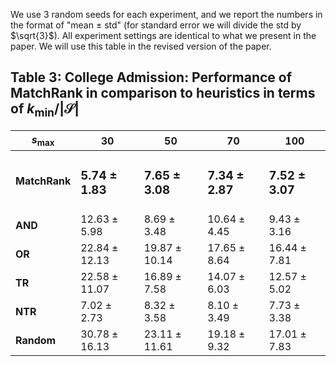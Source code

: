 We use 3 random seeds for each experiment, and we report the numbers in the format of "mean $\pm$ std" (for standard error we will divide the std by $\sqrt{3}$). All experiment settings are identical to what we present in the paper. We will use this table in the revised version of the paper.

## Table 3: College Admission: Performance of MatchRank in comparison to heuristics in terms of $k_{\text{min}} / | \mathcal{S}|$


| $s_\text{max}$ | 30 | 50 | 70 | 100 |
| - | ----- | -- | -- | -- |
| **MatchRank** | <h3>**5.74 $\pm$ 1.83**</h3>   |  <h3>**7.65 $\pm$ 3.08**</h3>  | <h3>**7.34 $\pm$ 2.87**</h3>  | <h3>**7.52 $\pm$ 3.07**</h3> | 
| **AND**        | $12.63  \pm 5.98$        |  $8.69 \pm 3.48$    | $10.64 \pm 4.45$ |  $9.43 \pm 3.16$  | 
| **OR**       | $22.84  \pm 12.13$         |  $19.87 \pm 10.14$    | $17.65 \pm 8.64$  | $16.44 \pm 7.81$ | 
| **TR**       | $22.58 \pm 11.07$  |  $16.89 \pm 7.58$  | $14.07 \pm 6.03$ |  $12.57 \pm 5.02$ | 
| **NTR**        | $7.02 \pm 2.73$   |  $8.32 \pm 3.58$    | $8.10 \pm 3.49$ |  $7.73 \pm 3.38$  | 
| **Random**    | $30.78  \pm 16.13$         |  $23.11 \pm 11.61$    |  $19.18 \pm 9.32$  | $17.01 \pm 7.83$ | 